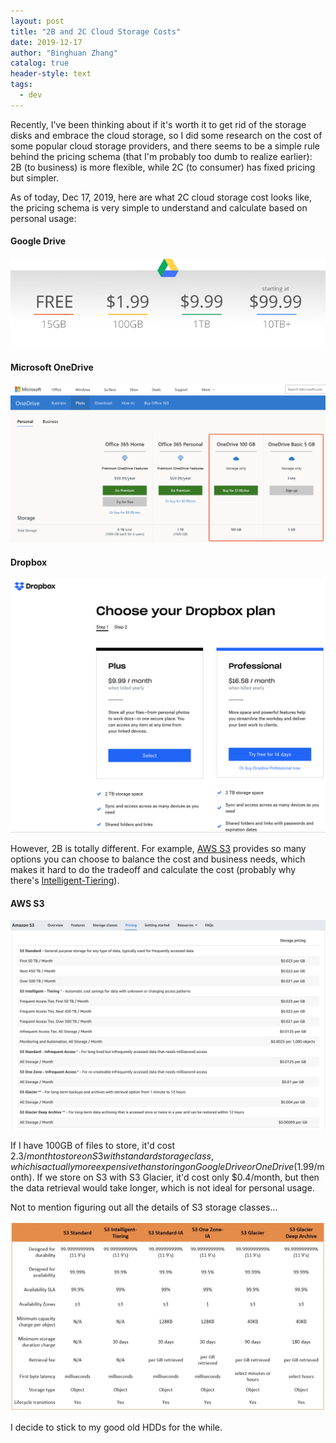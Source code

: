 ```yaml
---
layout: post
title: "2B and 2C Cloud Storage Costs"
date: 2019-12-17
author: "Binghuan Zhang"
catalog: true
header-style: text
tags:
  - dev
---
```


Recently, I've been thinking about if it's worth it to get rid of the storage disks and embrace the cloud storage, so I did some research on the cost of some popular cloud storage providers, and there seems to be a simple rule behind the pricing schema (that I'm probably too dumb to realize earlier): 2B (to business) is more flexible, while 2C (to consumer) has fixed pricing but simpler.

As of today, Dec 17, 2019, here are what 2C cloud storage cost looks like, the pricing schema is very simple to understand and calculate based on personal usage:

#### Google Drive

![googledrive](/img/posts/2019-12-17-2b-2c-cloud-storage-costs/googledrive.png)

#### Microsoft OneDrive

![onedrive](/img/posts/2019-12-17-2b-2c-cloud-storage-costs/onedrive.png)

#### Dropbox

![dropbox](/img/posts/2019-12-17-2b-2c-cloud-storage-costs/dropbox.png)

However, 2B is totally different. For example, [AWS S3](https://aws.amazon.com/s3/) provides so many options you can choose to balance the cost and business needs, which makes it hard to do the tradeoff and calculate the cost (probably why there's [Intelligent-Tiering](https://aws.amazon.com/about-aws/whats-new/2018/11/s3-intelligent-tiering/)).

#### AWS S3

![s3](/img/posts/2019-12-17-2b-2c-cloud-storage-costs/s3.png)

If I have 100GB of files to store, it'd cost $2.3/month to store on S3 with standard storage class, which is actually more expensive than storing on Google Drive or OneDrive ($1.99/month). If we store on S3 with S3 Glacier, it'd cost only $0.4/month, but then the data retrieval would take longer, which is not ideal for personal usage.

Not to mention figuring out all the details of S3 storage classes...

![s3-storageclass](/img/posts/2019-12-17-2b-2c-cloud-storage-costs/s3-storageclass.png)

I decide to stick to my good old HDDs for the while.
